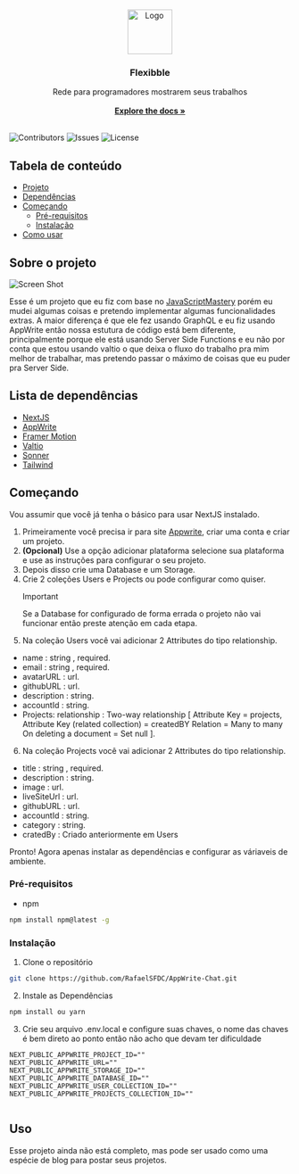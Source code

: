 <br/>
<p align="center">
  <a href="https://github.com/RafaelSFDC/AppWrite-Chat">
    <img src="images/logo.svg" alt="Logo" width="80" height="80">
  </a>

  <h3 align="center">Flexibble</h3>

  <p align="center">
    Rede para programadores mostrarem seus trabalhos
    <br/>
    <br/>
    <a href="https://github.com/RafaelSFDC/Flexibble"><strong>Explore the docs »</strong></a>
    <br/>
    <br/>
    <!-- <a href="https://github.com/RafaelSFDC/AppWrite-Chat">View Demo</a>
    .
    <a href="https://github.com/RafaelSFDC/AppWrite-Chat/issues">Report Bug</a>
    .
    <a href="https://github.com/RafaelSFDC/AppWrite-Chat/issues">Request Feature</a> -->
  </p>
</p>

![Contributors](https://img.shields.io/github/contributors/RafaelSFDC/AppWrite-Chat?color=dark-green) ![Issues](https://img.shields.io/github/issues/RafaelSFDC/AppWrite-Chat) ![License](https://img.shields.io/github/license/RafaelSFDC/AppWrite-Chat)

## Tabela de conteúdo

- [Projeto](#about-the-project)
- [Dependências](#built-with)
- [Começando](#getting-started)
  - [Pré-requisitos](#prerequisites)
  - [Instalação](#installation)
- [Como usar](#usage)

## Sobre o projeto

![Screen Shot](public/images/logo.svg)

Esse é um projeto que eu fiz com base no [JavaScriptMastery](https://www.youtube.com/watch?v=986hztrfaSQ) porém eu mudei algumas coisas e pretendo implementar algumas funcionalidades extras. A maior diferença é que ele fez usando GraphQL e eu fiz usando AppWrite então nossa estutura de código está bem diferente, principalmente porque ele está usando Server Side Functions e eu não por conta que estou usando valtio o que deixa o fluxo do trabalho pra mim melhor de trabalhar, mas pretendo passar o máximo de coisas que eu puder pra Server Side.

## Lista de dependências

- [NextJS](https://nextjs.org/)
- [AppWrite](https://appwrite.io/)
- [Framer Motion](https://www.framer.com/motion/)
- [Valtio](https://valtio.pmnd.rs/)
- [Sonner](https://sonner.emilkowal.ski/)
- [Tailwind](https://tailwindcss.com/)

## Começando

Vou assumir que você já tenha o básico para usar NextJS instalado.

1. Primeiramente você precisa ir para site [Appwrite](https://www.framer.com/motion/), criar uma conta e criar um projeto.
2. **(Opcional)** Use a opção adicionar plataforma selecione sua plataforma e use as instruções para configurar o seu projeto.
3. Depois disso crie uma Database e um Storage.
4. Crie 2 coleções Users e Projects ou pode configurar como quiser.
   > [!IMPORTANT]  
   > Se a Database for configurado de forma errada o projeto não vai funcionar então preste atenção em cada etapa.
5. Na coleção Users você vai adicionar 2 Attributes do tipo relationship.

- name : string , required.
- email : string , required.
- avatarURL : url.
- githubURL : url.
- description : string.
- accountId : string.
- Projects: relationship : Two-way relationship [
  Attribute Key = projects,
  Attribute Key (related collection) = createdBY
  Relation = Many to many
  On deleting a document = Set null
  ].

6. Na coleção Projects você vai adicionar 2 Attributes do tipo relationship.

- title : string , required.
- description : string.
- image : url.
- liveSiteUrl : url.
- githubURL : url.
- accountId : string.
- category : string.
- cratedBy : Criado anteriormente em Users

Pronto! Agora apenas instalar as dependências e configurar as váriaveis de ambiente.

### Pré-requisitos

- npm

```sh
npm install npm@latest -g
```

### Instalação

1. Clone o repositório

```sh
git clone https://github.com/RafaelSFDC/AppWrite-Chat.git
```

2. Instale as Dependências

```sh
npm install ou yarn
```

3. Crie seu arquivo .env.local e configure suas chaves, o nome das chaves é bem direto ao ponto então não acho que devam ter dificuldade

```JS
NEXT_PUBLIC_APPWRITE_PROJECT_ID=""
NEXT_PUBLIC_APPWRITE_URL=""
NEXT_PUBLIC_APPWRITE_STORAGE_ID=""
NEXT_PUBLIC_APPWRITE_DATABASE_ID=""
NEXT_PUBLIC_APPWRITE_USER_COLLECTION_ID=""
NEXT_PUBLIC_APPWRITE_PROJECTS_COLLECTION_ID=""


```

## Uso

Esse projeto ainda não está completo, mas pode ser usado como uma espécie de blog para postar seus projetos.
